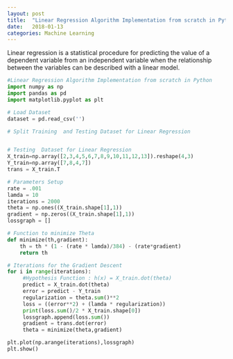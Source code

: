 ```yaml
---
layout: post
title:  "Linear Regression Algorithm Implementation from scratch in Python"
date:   2018-01-13
categories: Machine Learning
---
```

Linear regression is a statistical procedure for predicting the value of a dependent variable from an independent variable when the relationship between the variables can be described with a linear model. 

```python
#Linear Regression Algorithm Implementation from scratch in Python
import numpy as np
import pandas as pd
import matplotlib.pyplot as plt

# Load Dataset
dataset = pd.read_csv('')

# Split Training  and Testing Dataset for Linear Regression


# Testing  Dataset for Linear Regression
X_train=np.array([2,3,4,5,6,7,8,9,10,11,12,13]).reshape(4,3)
Y_train=np.array([7,8,4,7])
trans = X_train.T

# Parameters Setup
rate = .001
lamda = 10
iterations = 2000
theta = np.ones((X_train.shape[1],1))
gradient = np.zeros((X_train.shape[1],1))
lossgraph = []

# Function to minimize Theta
def minimize(th,gradient):
    th = th * (1 - (rate * lamda)/384) - (rate*gradient)
    return th

# Iterations for the Gradient Descent
for i in range(iterations):
     #Hypothesis Function : h(x) = X_train.dot(theta)
     predict = X_train.dot(theta)
     error = predict - Y_train
     regularization = theta.sum()**2
     loss = ((error**2) + (lamda * regularization))
     print(loss.sum()/2 * X_train.shape[0])
     lossgraph.append(loss.sum())
     gradient = trans.dot(error)
     theta = minimize(theta,gradient)

plt.plot(np.arange(iterations),lossgraph)
plt.show()
```
